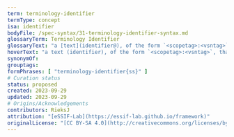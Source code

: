 ```yaml
---
term: terminology-identifier
termType: concept
isa: identifier
bodyFile: /spec-syntax/31-terminology-identifier-syntax.md
glossaryTerm: Terminology Identifier
glossaryText: "a [text](identifier@), of the form `<scopetag>:<vsntag>`, that [identifies](@) a [terminology](@) from within a particular [scope](@), and can also be used to find the [MRG](@) file (in the [glossarydir](@) of that same [scope](@)) that contains [entries](mrg-entry@) for every [term](@) contained in that [terminology](@). If `<scopetag>` and/or `:<vsntag>` is omitted, their values are taken be the current (or default) ones."
hoverText: "a text (identifier), of the form `<scopetag>:<vsntag>`, that identifies a terminology from within a particular scope. If `<scopetag>` and/or `:<vsntag>` is omitted, their values are taken be the current (or default) ones."
synonymOf:
grouptags:
formPhrases: [ "terminology-identifier{ss}" ]
# Curation status
status: proposed
created: 2023-09-29
updated: 2023-09-29
# Origins/Acknowledgements
contributors: RieksJ
attribution: "[eSSIF-Lab](https://essif-lab.github.io/framework)"
originalLicense: "[CC BY-SA 4.0](http://creativecommons.org/licenses/by-sa/4.0/?ref=chooser-v1)"
---
```

